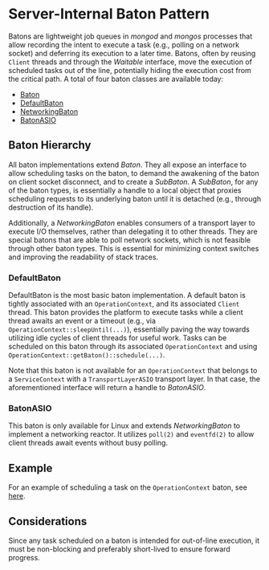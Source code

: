 # Server-Internal Baton Pattern

Batons are lightweight job queues in *mongod* and *mongos* processes that allow 
recording the intent to execute a task (e.g., polling on a network socket) and 
deferring its execution to a later time. Batons, often by reusing `Client` 
threads and through the *Waitable* interface, move the execution of scheduled 
tasks out of the line, potentially hiding the execution cost from the critical 
path. A total of four baton classes are available today:

- [Baton][baton]
- [DefaultBaton][defaultBaton]
- [NetworkingBaton][networkingBaton]
- [BatonASIO][batonASIO]

## Baton Hierarchy

All baton implementations extend *Baton*. They all expose an interface to allow 
scheduling tasks on the baton, to demand the awakening of the baton on client 
socket disconnect, and to create a *SubBaton*. A *SubBaton*, for any of the 
baton types, is essentially a handle to a local object that proxies scheduling 
requests to its underlying baton until it is detached (e.g., through destruction 
of its handle).

Additionally, a *NetworkingBaton* enables consumers of a transport layer to 
execute I/O themselves, rather than delegating it to other threads. They are 
special batons that are able to poll network sockets, which is not feasible 
through other baton types. This is essential for minimizing context switches and 
improving the readability of stack traces.

### DefaultBaton

DefaultBaton is the most basic baton implementation. A default baton is tightly 
associated with an `OperationContext`, and its associated `Client` thread. This 
baton provides the platform to execute tasks while a client thread awaits an 
event or a timeout (e.g., via `OperationContext::sleepUntil(...)`), essentially 
paving the way towards utilizing idle cycles of client threads for useful work. 
Tasks can be scheduled on this baton through its associated `OperationContext` 
and using `OperationContext::getBaton()::schedule(...)`.

Note that this baton is not available for an `OperationContext` that belongs to 
a `ServiceContext` with a `TransportLayerASIO` transport layer. In that case, 
the aforementioned interface will return a handle to *BatonASIO*.

### BatonASIO

This baton is only available for Linux and extends *NetworkingBaton* to 
implement a networking reactor. It utilizes `poll(2)` and `eventfd(2)` to allow 
client threads await events without busy polling.

## Example

For an example of scheduling a task on the `OperationContext` baton, see 
[here][example].

## Considerations

Since any task scheduled on a baton is intended for out-of-line execution, it 
must be non-blocking and preferably short-lived to ensure forward progress.

[baton]:https://github.com/mongodb/mongo/blob/5906d967c3144d09fab6a4cc1daddb295df19ffb/src/mongo/db/baton.h#L61-L178
[defaultBaton]: https://github.com/mongodb/mongo/blob/9cfe13115e92a43d1b9273ee1d5817d548264ba7/src/mongo/db/default_baton.h#L46-L75
[networkingBaton]: https://github.com/mongodb/mongo/blob/9cfe13115e92a43d1b9273ee1d5817d548264ba7/src/mongo/transport/baton.h#L61-L96
[batonASIO]: https://github.com/mongodb/mongo/blob/9cfe13115e92a43d1b9273ee1d5817d548264ba7/src/mongo/transport/baton_asio_linux.h#L60-L529
[example]: https://github.com/mongodb/mongo/blob/262e5a961fa7221bfba5722aeea2db719f2149f5/src/mongo/s/multi_statement_transaction_requests_sender.cpp#L91-L99

